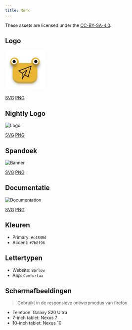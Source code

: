 ```yaml
---
title: Merk
---
```


These assets are licensed under the [CC-BY-SA-4.0](https://github.com/LinwoodDev/Butterfly/blob/develop/BRANDING_LICENSE).

## Logo

![Logo](/img/logo.svg)

[SVG](/img/logo.svg) [PNG](/img/logo.png)

## Nightly Logo

![Logo](/img/nightly.svg)

[SVG](/img/nightly.svg) [PNG](/img/nightly.png)

## Spandoek

![Banner](/img/banner.svg)

[SVG](/img/banner.svg) [PNG](/img/banner.png)

## Documentatie

![Documentation](/img/docs.svg)

[SVG](/img/docs.svg) [PNG](/img/docs.png)

## Kleuren

- Primary: `#c4840d`
- Accent: `#7b8f96`

## Lettertypen

- Website: `Barlow`
- App: `Comfortaa`

## Schermafbeeldingen

> Gebruikt in de responsieve ontwerpmodus van firefox

- Telefoon: Galaxy S20 Ultra
- 7-inch tablet: Nexus 7
- 10-inch tablet: Nexus 10

